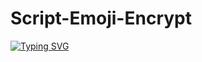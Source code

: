 # Script-Emoji-Encrypt
<a href="https://git.io/typing-svg"><img src="https://readme-typing-svg.demolab.com?font=Fira+Code&pause=1000&color=F70000&background=FFFFFFE4&width=435&lines=Hello+Everyone%F0%9F%92%9A;Assalamu+Alaikum%F0%9F%8C%BA;Emoji-Encrypt+Your+Script%F0%9F%A4%9F" alt="Typing SVG" /></a>
